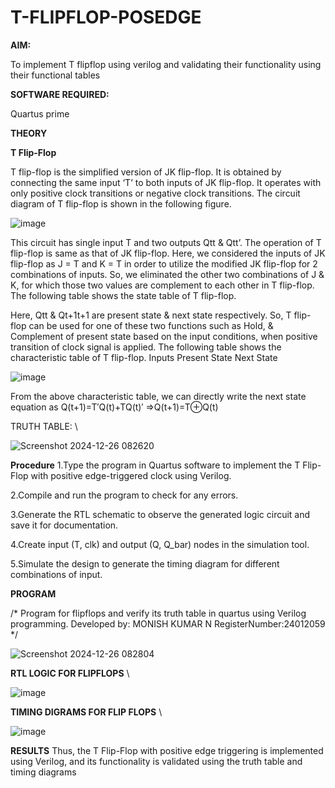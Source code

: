 # T-FLIPFLOP-POSEDGE

**AIM:**

To implement  T flipflop using verilog and validating their functionality using their functional tables

**SOFTWARE REQUIRED:**

Quartus prime

**THEORY**

**T Flip-Flop**

T flip-flop is the simplified version of JK flip-flop. It is obtained by connecting the same input ‘T’ to both inputs of JK flip-flop. It operates with only positive clock transitions or negative clock transitions. The circuit diagram of T flip-flop is shown in the following figure.

![image](https://github.com/naavaneetha/T-FLIPFLOP-POSEDGE/assets/154305477/458a68fe-2d08-4a9d-ac4f-7ae0480ce0bd)

 
This circuit has single input T and two outputs Qtt & Qtt’. The operation of T flip-flop is same as that of JK flip-flop. Here, we considered the inputs of JK flip-flop as J = T and K = T in order to utilize the modified JK flip-flop for 2 combinations of inputs. So, we eliminated the other two combinations of J & K, for which those two values are complement to each other in T flip-flop. The following table shows the state table of T flip-flop.

Here, Qtt & Qt+1t+1 are present state & next state respectively. So, T flip-flop can be used for one of these two functions such as Hold, & Complement of present state based on the input conditions, when positive transition of clock signal is applied. The following table shows the characteristic table of T flip-flop. Inputs Present State Next State

![image](https://github.com/naavaneetha/T-FLIPFLOP-POSEDGE/assets/154305477/cdd7fb32-539f-4b66-bb8d-f305a153c886)

 
From the above characteristic table, we can directly write the next state equation as Q(t+1)=T′Q(t)+TQ(t)′ ⇒Q(t+1)=T⊕Q(t)


TRUTH TABLE:
\\
  
  ![Screenshot 2024-12-26 082620](https://github.com/user-attachments/assets/17296b49-0148-41a3-b131-f93bd794fef1)


**Procedure**
1.Type the program in Quartus software to implement the T Flip-Flop with positive
 edge-triggered clock using Verilog.
 
 2.Compile and run the program to check for any errors.
 
 3.Generate the RTL schematic to observe the generated logic circuit and save it for
 documentation.
 
 4.Create input (T, clk) and output (Q, Q_bar) nodes in the simulation tool.
 
 5.Simulate the design to generate the timing diagram for different combinations of
 input. 

**PROGRAM**

/* Program for flipflops and verify its truth table in quartus using Verilog programming. Developed by:  MONISH KUMAR N RegisterNumber:24012059
*/
  
  ![Screenshot 2024-12-26 082804](https://github.com/user-attachments/assets/8f31e1d7-a083-4efc-a002-23fc85689fc3)


**RTL LOGIC FOR FLIPFLOPS**
\\

   ![image](https://github.com/user-attachments/assets/ece1c1f2-194b-4ef8-88e5-b25e09804f82)


**TIMING DIGRAMS FOR FLIP FLOPS**
\\

   ![image](https://github.com/user-attachments/assets/5469834e-16d1-4143-b717-3630520233d3)


**RESULTS**
    Thus, the T Flip-Flop with positive edge triggering is implemented using Verilog, and its
 functionality is validated using the truth table and timing diagrams
